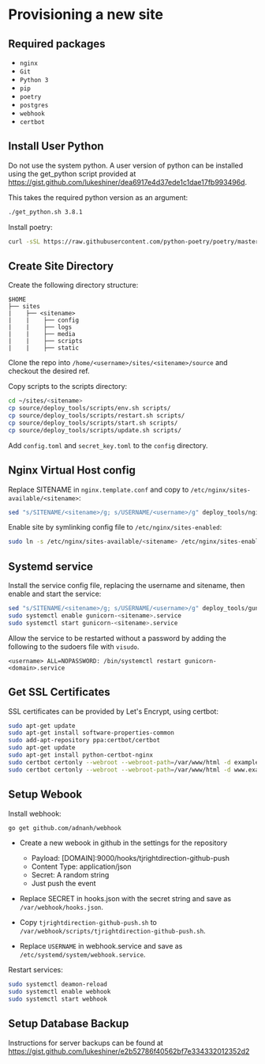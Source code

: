 # Provisioning a new site

## Required packages

* `nginx`
* `Git`
* `Python 3`
* `pip`
* `poetry`
* `postgres`
* `webhook`
* `certbot`

## Install User Python

Do not use the system python. A user version of python can be installed using
the get_python script provided at <https://gist.github.com/lukeshiner/dea6917e4d37ede1c1dae17fb993496d>.

This takes the required python version as an argument:

```bash
./get_python.sh 3.8.1
```

Install poetry:

```bash
curl -sSL https://raw.githubusercontent.com/python-poetry/poetry/master/get-poetry.py | python
```

## Create Site Directory

Create the following directory structure:

```directory structure
$HOME
├── sites
|    ├── <sitename>
|    |    ├── config
|    |    ├── logs
|    |    ├── media
|    |    ├── scripts
|    |    ├── static
```

Clone the repo into `/home/<username>/sites/<sitename>/source` and checkout the desired ref.

Copy scripts to the scripts directory:

```bash
cd ~/sites/<sitename>
cp source/deploy_tools/scripts/env.sh scripts/
cp source/deploy_tools/scripts/restart.sh scripts/
cp source/deploy_tools/scripts/start.sh scripts/
cp source/deploy_tools/scripts/update.sh scripts/
```

Add `config.toml` and `secret_key.toml` to the `config` directory.

## Nginx Virtual Host config

Replace SITENAME in `nginx.template.conf` and copy to
`/etc/nginx/sites-available/<sitename>`:

```bash
sed "s/SITENAME/<sitename>/g; s/USERNAME/<username>/g" deploy_tools/nginx.template.conf | sudo tee /etc/nginx/sites-available/<sitename>
```

Enable site by symlinking config file to `/etc/nginx/sites-enabled`:

```bash
sudo ln -s /etc/nginx/sites-available/<sitename> /etc/nginx/sites-enabled/<sitename>
```

## Systemd service

Install the service config file, replacing the username and sitename, then enable and start the service:

```bash
sed "s/SITENAME/<sitename>/g; s/USERNAME/<username>/g" deploy_tools/gunicorn-systemd.template.service \ |sudo tee etc/systemd/system/gunicorn-<sitename>.service
sudo systemctl enable gunicorn-<sitename>.service
sudo systemctl start gunicorn-<sitename>.service
```

Allow the service to be restarted without a password by adding the following to the sudoers file with `visudo`.

```<username> ALL=NOPASSWORD: /bin/systemctl restart gunicorn-<domain>.service```

## Get SSL Certificates

SSL certificates can be provided by Let's Encrypt, using certbot:

```bash
sudo apt-get update
sudo apt-get install software-properties-common
sudo add-apt-repository ppa:certbot/certbot
sudo apt-get update
sudo apt-get install python-certbot-nginx
sudo certbot certonly --webroot --webroot-path=/var/www/html -d example.co.uk
sudo certbot certonly --webroot --webroot-path=/var/www/html -d www.example.co.uk
```

## Setup Webook

Install webhook:

```bash
go get github.com/adnanh/webhook
```

* Create a new webook in github in the settings for the repository

  * Payload: [DOMAIN]:9000/hooks/tjrightdirection-github-push
  * Content Type: application/json
  * Secret: A random string
  * Just push the event

* Replace SECRET in hooks.json with the secret string and save as `/var/webhook/hooks.json`.
* Copy `tjrightdirection-github-push.sh` to `/var/webhook/scripts/tjrightdirection-github-push.sh`.
* Replace `USERNAME` in webhook.service and save as `/etc/systemd/system/webhook.service`.

Restart services:

```bash
sudo systemctl deamon-reload
sudo systemctl enable webhook
sudo systemctl start webhook
```

## Setup Database Backup

Instructions for server backups can be found at <https://gist.github.com/lukeshiner/e2b52786f40562bf7e334332012352d2>
